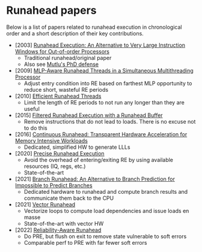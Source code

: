 # Runahead papers

Below is a list of papers related to runahead execution in chronological order and a short description of their key contributions.

* [2003] [Runahead Execution: An Alternative to Very Large Instruction Windows for Out-of-order Processors](https://people.inf.ethz.ch/omutlu/pub/mutlu_hpca03.pdf)
  * Traditional runahead/original paper
  * Also see [Mutlu's PhD defense](https://people.inf.ethz.ch/omutlu/pub/mutlu_phd_defense_talk.ppt)
* [2009] [MLP-Aware Runahead Threads in a Simultaneous Multithreading Processor](https://users.elis.ugent.be/~leeckhou/papers/hipeac09_kenzo.pdf)
  * Adjust entry condition into RE based on farthest MLP opportunity to reduce short, wasteful RE periods
* [2010] [Efficient Runahead Threads](https://people.inf.ethz.ch/omutlu/pub/efficient-rat_pact10.pdf)
  * Limit the length of RE periods to not run any longer than they are useful
* [2015] [Filtered Runahead Execution with a Runahead Buffer](https://dl.acm.org/doi/10.1145/2830772.2830812)
  * Remove instructions that do not lead to loads. There is no excuse not to do this
* [2016] [Continuous Runahead: Transparent Hardware Acceleration for Memory Intensive Workloads](https://people.inf.ethz.ch/omutlu/pub/continuous-runahead-engine_micro16.pdf)
  * Dedicated, simplified HW to generate LLLs
* [2020] [Precise Runahead Execution](https://users.elis.ugent.be/~leeckhou/papers/hpca2020.pdf)
  * Avoid the overhead of entering/exiting RE by using available resources (IQ, regs, etc.)
  * State-of-the-art
* [2021] [Branch Runahead: An Alternative to Branch Prediction for Impossible to Predict Branches](https://dl.acm.org/doi/10.1145/3466752.3480053)
  * Dedicated hardware to runahead and compute branch results and communicate them back to the CPU
* [2021] [Vector Runahead](https://users.elis.ugent.be/~leeckhou/papers/isca2021.pdf)
  * Vectorize loops to compute load dependencies and issue loads en masse
  * State-of-the-art with vector HW
* [2022] [Reliability-Aware Runahead](https://users.elis.ugent.be/~leeckhou/papers/hpca2022-RAR.pdf)
  * Do PRE, but flush on exit to remove state vulnerable to soft errors
  * Comparable perf to PRE with far fewer soft errors
